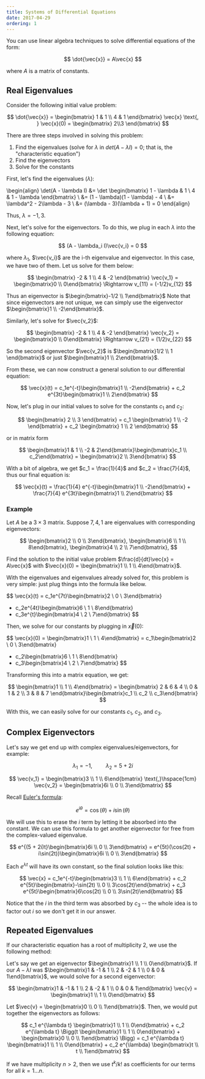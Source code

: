 ```yaml
---
title: Systems of Differential Equations
date: 2017-04-29
ordering: 1
---
```


You can use linear algebra techniques to solve differential equations of the form:

$$
\dot{\vec{x}} = A\vec{x}
$$

where $A$ is a matrix of constants.

## Real Eigenvalues

Consider the following initial value problem:

$$
\dot{\vec{x}} = \begin{bmatrix}
  1 & 1 \\ 4 & 1
\end{bmatrix} \vec{x} \text{, } \vec{x}(0) = \begin{bmatrix}
  2\\3
\end{bmatrix}
$$

There are three steps involved in solving this problem:

1. Find the eigenvalues (solve for $\lambda$ in $det(A - \lambda I) = 0$; that is, the "characteristic equation")
2. Find the eigenvectors
3. Solve for the constants

First, let's find the eigenvalues ($\lambda$):

\begin{align}
  \det(A - \lambda I) &= \det \begin{bmatrix}
    1 - \lambda & 1           \\
    4           & 1 - \lambda
  \end{bmatrix} \\
  &= (1 - \lambda)(1 - \lambda) - 4 \\
  &= \lambda^2 - 2\lambda - 3 \\
  &= (\lambda - 3)(\lambda + 1) = 0
\end{align}

Thus, $\lambda = -1, 3$.

Next, let's solve for the eigenvectors. To do this, we plug in each $\lambda$ into the following equation:

$$
(A - \lambda_i I)\vec{v_i} = 0
$$

where $\lambda_1$, $\vec{v_i}$ are the i-th eigenvalue and eigenvector. In this case, we have two of them. Let us solve for them below:

$$
\begin{bmatrix}
 -2 & 1 \\ 4 & -2
\end{bmatrix} \vec{v_1} = \begin{bmatrix}0 \\ 0\end{bmatrix} \Rightarrow v_{11} = (-1/2)v_{12}
$$

Thus an eigenvector is $\begin{bmatrix}-1/2 \\ 1\end{bmatrix}$ Note that since eigenvectors are not unique, we can simply use the eigenvector $\begin{bmatrix}1 \\ -2\end{bmatrix}$.

Similarly, let's solve for $\vec{v_2}$:

$$
\begin{bmatrix}
  -2 & 1 \\ 4 & -2
\end{bmatrix} \vec{v_2} = \begin{bmatrix}0 \\ 0\end{bmatrix} \Rightarrow v_{21} = (1/2)v_{22}
$$

So the second eigenvector $\vec{v_2}$ is $\begin{bmatrix}1/2 \\ 1 \end{bmatrix}$ or just $\begin{bmatrix}1 \\ 2\end{bmatrix}$.

From these, we can now construct a general solution to our differential equation:

$$
\vec{x}(t) = c_1e^{-t}\begin{bmatrix}1 \\ -2\end{bmatrix} + c_2 e^{3t}\begin{bmatrix}1 \\ 2\end{bmatrix}
$$

Now, let's plug in our initial values to solve for the constants $c_1$ and $c_2$:

$$
\begin{bmatrix}
  2 \\ 3
\end{bmatrix} = c_1 \begin{bmatrix}
  1 \\ -2
\end{bmatrix} + c_2 \begin{bmatrix} 1 \\ 2 \end{bmatrix}
$$

or in matrix form

$$
\begin{bmatrix}1 & 1 \\ -2 & 2\end{bmatrix}\begin{bmatrix}c_1 \\ c_2\end{bmatrix} = \begin{bmatrix}2 \\ 3\end{bmatrix}
$$

With a bit of algebra, we get $c_1 = \frac{1}{4}$ and $c_2 = \frac{7}{4}$, thus our final equation is:

$$
\vec{x}(t) = \frac{1}{4} e^{-t}\begin{bmatrix}1 \\ -2\end{bmatrix} + \frac{7}{4} e^{3t}\begin{bmatrix}1 \\ 2\end{bmatrix}
$$

### Example

Let $A$ be a $3 \times 3$ matrix. Suppose $7, 4, 1$ are eigenvalues with corresponding eigenvectors:

$$
\begin{bmatrix}2 \\ 0 \\ 3\end{bmatrix},
\begin{bmatrix}6 \\ 1 \\ 8\end{bmatrix},
\begin{bmatrix}4 \\ 2 \\ 7\end{bmatrix},
$$

Find the solution to the initial value problem $\frac{d}{dt}\vec{x} = A\vec{x}$ with $\vec{x}(0) = \begin{bmatrix}1 \\ 1 \\ 4\end{bmatrix}$.

With the eigenvalues and eigenvalues already solved for, this problem is very simple: just plug things into the formula like below.

$$
\vec{x}(t) =
  c_1e^{7t}\begin{bmatrix}2 \\ 0 \\ 3\end{bmatrix}
  + c_2e^{4t}\begin{bmatrix}6 \\ 1 \\ 8\end{bmatrix}
  + c_3e^{t}\begin{bmatrix}4 \\ 2 \\ 7\end{bmatrix}
$$

Then, we solve for our constants by plugging in $\vec{x}(0)$:

$$
\vec{x}(0) = \begin{bmatrix}1 \\ 1 \\ 4\end{bmatrix} =
  c_1\begin{bmatrix}2 \\ 0 \\ 3\end{bmatrix}
  + c_2\begin{bmatrix}6 \\ 1 \\ 8\end{bmatrix}
  + c_3\begin{bmatrix}4 \\ 2 \\ 7\end{bmatrix}
$$

Transforming this into a matrix equation, we get:

$$
\begin{bmatrix}1 \\ 1 \\ 4\end{bmatrix} =
  \begin{bmatrix}
    2 & 6 & 4 \\
    0 & 1 & 2 \\
    3 & 8 & 7
  \end{bmatrix}\begin{bmatrix}c_1 \\ c_2 \\ c_3\end{bmatrix}
$$

With this, we can easily solve for our constants $c_1$, $c_2$, and $c_3$.

## Complex Eigenvectors

Let's say we get end up with complex eigenvalues/eigenvectors, for example:

$$
\lambda_1 = -1 \text{,}\hspace{1cm} \lambda_2 = 5 + 2i
$$

$$
\vec{v_1} = \begin{bmatrix}3 \\ 1 \\ 6\end{bmatrix} \text{,}\hspace{1cm} \vec{v_2} = \begin{bmatrix}6i \\ 0 \\ 3\end{bmatrix}
$$

Recall [Euler's formula](https://en.wikipedia.org/wiki/Euler%27s_formula):

$$e^{i\theta} = \cos(\theta) + i \sin(\theta)$$

We will use this to erase the $i$ term by letting it be absorbed into the constant. We can use this formula to get another eigenvector for free from the complex-valued eigenvalue.

$$
e^{(5 + 2i)t}\begin{bmatrix}6i \\ 0 \\ 3\end{bmatrix} = e^{5t}(\cos(2t) + i\sin(2t))\begin{bmatrix}6i \\ 0 \\ 3\end{bmatrix}
$$

Each $e^{\lambda t}$ will have its own constant, so the final solution looks like this:

$$
\vec{x} = c_1e^{-t}\begin{bmatrix}3 \\ 1 \\ 6\end{bmatrix} + c_2 e^{5t}\begin{bmatrix}-\sin(2t) \\ 0 \\ 3\cos(2t)\end{bmatrix} + c_3 e^{5t}\begin{bmatrix}6\cos(2t) \\ 0 \\ 3\sin(2t)\end{bmatrix}
$$

Notice that the $i$ in the third term was absorbed by $c_3$ -- the whole idea is to factor out $i$ so we don't get it in our answer.

## Repeated Eigenvalues

If our characteristic equation has a root of multiplicity $2$, we use the following method:

Let's say we get an eigenvector $\begin{bmatrix}1 \\ 1 \\ 0\end{bmatrix}$. If our $A - \lambda I$ was $\begin{bmatrix}1 & -1 & 1 \\ 2 & -2 & 1 \\ 0 & 0 & 1\end{bmatrix}$, we would solve for a second eigenvector:

$$
\begin{bmatrix}1 & -1 & 1 \\ 2 & -2 & 1 \\ 0 & 0 & 1\end{bmatrix} \vec{v} = \begin{bmatrix}1 \\ 1 \\ 0\end{bmatrix}
$$

Let $\vec{v} = \begin{bmatrix}0 \\ 0 \\ 1\end{bmatrix}$. Then, we would put together the eigenvectors as follows:

$$
c_1 e^{\lambda t} \begin{bmatrix}1 \\ 1 \\ 0\end{bmatrix} + c_2 e^{\lambda t} \Bigg(t \begin{bmatrix}1 \\ 1 \\ 0\end{bmatrix} + \begin{bmatrix}0 \\ 0 \\ 1\end{bmatrix} \Bigg) = c_1 e^{\lambda t} \begin{bmatrix}1 \\ 1 \\ 0\end{bmatrix} + c_2 e^{\lambda} \begin{bmatrix}t \\ t \\ 1\end{bmatrix}
$$

If we have multiplicity $n > 2$, then we use $t^k/k!$ as coefficients for our terms for all $k = 1 \ldots n$.
